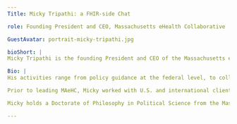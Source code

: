 ```yaml
---
Title: Micky Tripathi: a FHIR-side Chat

role: Founding President and CEO, Massachusetts eHealth Collaborative

GuestAvatar: portrait-micky-tripathi.jpg

bioShort: |
Micky Tripathi is the founding President and CEO of the Massachusetts eHealth Collaborative.

Bio: |
His activities range from policy guidance at the federal level, to collaborative strategic planning at the state and community levels, to implementation of health IT systems at the frontline of healthcare delivery.

Prior to leading MAeHC, Micky worked with U.S. and international clients as a Manager at the Boston Consulting Group, a leading strategy and management consulting firm. While at BCG, he served as the founding president and CEO of the Indiana Health Information Exchange, where he led the design and launch of one of the largest and most successful statewide laboratory results-delivery businesses in the country. Micky serves on a number of boards and steering committees, including the Argonaut Project, HL7 Advisory Council, the Board of Directors of the Sequoia Project, and previously served as the Chair of the eHealth Initiative Board of Directors.

Micky holds a Doctorate of Philosophy in Political Science from the Massachusetts Institute of Technology, a Masters in Public Policy from Harvard University John F. Kennedy School of Government, and a Bachelor’s in Political Science from Vassar College.

---
```


